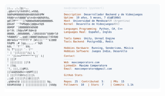 <a href="https://maxcomperatore.com">
  <picture>
    <source media="(prefers-color-scheme: dark)" srcset="https://raw.githubusercontent.com/pyoneerC/pyoneerC/main/dark_mode.svg">
    <img alt="Max Comperatore GitHub Profile README" src="https://raw.githubusercontent.com/pyoneerC/pyoneerC/main/light_mode.svg">
  </picture>
</a>

